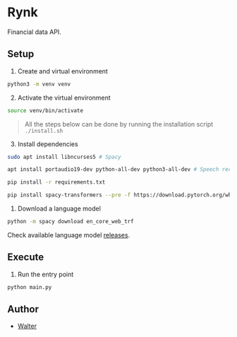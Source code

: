 # Rynk

Financial data API.

## Setup

1. Create and virtual environment

```sh
python3 -m venv venv
```

2. Activate the virtual environment

```sh
source venv/bin/activate
```

> All the steps below can be done by running the installation script `./install.sh`

3. Install dependencies

```sh
sudo apt install libncurses5 # Spacy
```

```sh
apt install portaudio19-dev python-all-dev python3-all-dev # Speech recognition
```

```sh
pip install -r requirements.txt
```

```sh
pip install spacy-transformers --pre -f https://download.pytorch.org/whl/torch_stable.html
```

1. Download a language model

```sh
python -m spacy download en_core_web_trf
```

Check available language model [releases](https://github.com/explosion/spacy-models/releases).

## Execute

1. Run the entry point

```sh
python main.py
```

## Author

- [Walter](https://github.com/Sphinxs)